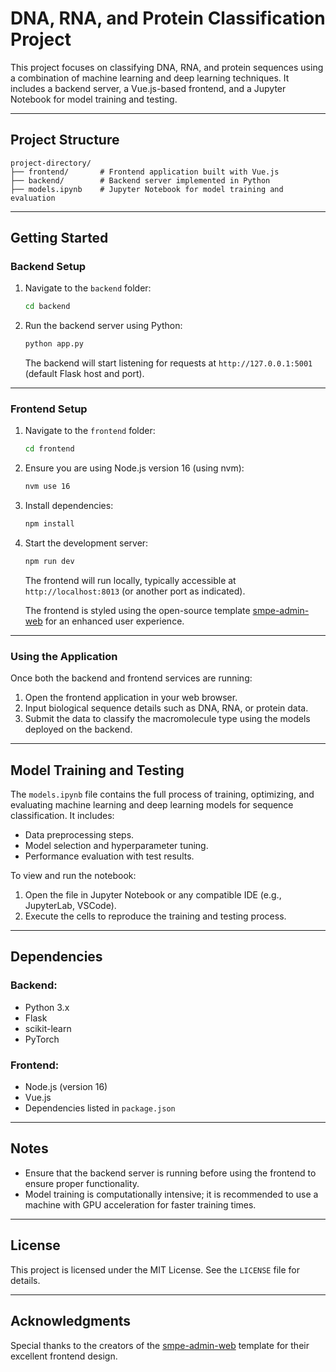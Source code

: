 # DNA, RNA, and Protein Classification Project

This project focuses on classifying DNA, RNA, and protein sequences using a combination of machine learning and deep learning techniques. It includes a backend server, a Vue.js-based frontend, and a Jupyter Notebook for model training and testing.

---

## Project Structure

```
project-directory/
├── frontend/       # Frontend application built with Vue.js
├── backend/        # Backend server implemented in Python
├── models.ipynb    # Jupyter Notebook for model training and evaluation
```

---

## Getting Started

### Backend Setup

1. Navigate to the `backend` folder:
   ```bash
   cd backend
   ```

2. Run the backend server using Python:
   ```bash
   python app.py
   ```

   The backend will start listening for requests at `http://127.0.0.1:5001` (default Flask host and port).

---

### Frontend Setup

1. Navigate to the `frontend` folder:
   ```bash
   cd frontend
   ```

2. Ensure you are using Node.js version 16 (using nvm):
   ```bash
   nvm use 16
   ```

3. Install dependencies:
   ```bash
   npm install
   ```

4. Start the development server:
   ```bash
   npm run dev
   ```

   The frontend will run locally, typically accessible at `http://localhost:8013` (or another port as indicated).

   The frontend is styled using the open-source template [smpe-admin-web](https://github.com/sanyueruanjian/smpe-admin-web.git) for an enhanced user experience.

---

### Using the Application

Once both the backend and frontend services are running:

1. Open the frontend application in your web browser.
2. Input biological sequence details such as DNA, RNA, or protein data.
3. Submit the data to classify the macromolecule type using the models deployed on the backend.

---

## Model Training and Testing

The `models.ipynb` file contains the full process of training, optimizing, and evaluating machine learning and deep learning models for sequence classification. It includes:

- Data preprocessing steps.
- Model selection and hyperparameter tuning.
- Performance evaluation with test results.

To view and run the notebook:

1. Open the file in Jupyter Notebook or any compatible IDE (e.g., JupyterLab, VSCode).
2. Execute the cells to reproduce the training and testing process.

---

## Dependencies

### Backend:
- Python 3.x
- Flask
- scikit-learn
- PyTorch

### Frontend:
- Node.js (version 16)
- Vue.js
- Dependencies listed in `package.json`

---

## Notes

- Ensure that the backend server is running before using the frontend to ensure proper functionality.
- Model training is computationally intensive; it is recommended to use a machine with GPU acceleration for faster training times.

---

## License

This project is licensed under the MIT License. See the `LICENSE` file for details.

---

## Acknowledgments

Special thanks to the creators of the [smpe-admin-web](https://github.com/sanyueruanjian/smpe-admin-web.git) template for their excellent frontend design.
